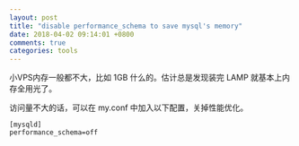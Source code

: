 ```yaml
---
layout: post
title: "disable performance_schema to save mysql's memory"
date: 2018-04-02 09:14:01 +0800
comments: true
categories: tools
---
```

小VPS内存一般都不大，比如 1GB 什么的。估计总是发现装完 LAMP 就基本上内存全用光了。

访问量不大的话，可以在 my.conf 中加入以下配置，关掉性能优化。


```
[mysqld]
performance_schema=off

```
